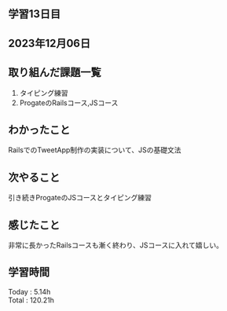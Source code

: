 ## 学習13日目
## 2023年12月06日
## 取り組んだ課題一覧
1. タイピング練習
1. ProgateのRailsコース,JSコース
## わかったこと
RailsでのTweetApp制作の実装について、JSの基礎文法
## 次やること
引き続きProgateのJSコースとタイピング練習
## 感じたこと
非常に長かったRailsコースも漸く終わり、JSコースに入れて嬉しい。
## 学習時間
 Today : 5.14h  
 Total : 120.21h
